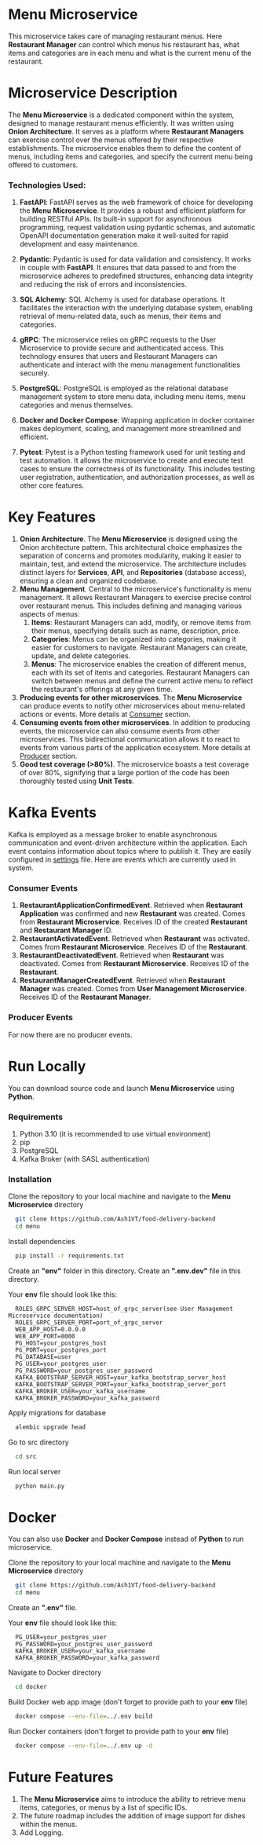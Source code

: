 # Menu Microservice

This microservice takes care of managing restaurant menus. Here **Restaurant Manager** can control 
which menus his restaurant has, what items and categories are in each menu 
and what is the current menu of the restaurant. 

# Microservice Description
The **Menu Microservice** is a dedicated component within the system, 
designed to manage restaurant menus efficiently. It was written using **Onion Architecture**.
It serves as a platform where **Restaurant Managers** can exercise control over the menus 
offered by their respective establishments. The microservice enables them to define the content 
of menus, including items and categories, and specify the current menu being offered to customers. 

### Technologies Used:
1. **FastAPI**: FastAPI serves as the web framework of choice for developing the **Menu Microservice**. 
It provides a robust and efficient platform for building RESTful APIs. 
Its built-in support for asynchronous programming, request validation using pydantic schemas, 
and automatic OpenAPI documentation generation make it well-suited for rapid development 
and easy maintenance.

2. **Pydantic**: Pydantic is used for data validation and consistency. It works in couple with **FastAPI**. 
It ensures that data passed to and from the microservice adheres to predefined structures, 
enhancing data integrity and reducing the risk of errors and inconsistencies.

3. **SQL Alchemy**: SQL Alchemy is used for database operations. 
It facilitates the interaction with the underlying database system, 
enabling retrieval of menu-related data, 
such as menus, their items and categories.

4. **gRPC**: The microservice relies on gRPC requests to the User Microservice 
to provide secure and authenticated access. This technology ensures that users 
and Restaurant Managers can authenticate and interact with the menu management 
functionalities securely.

5. **PostgreSQL**: PostgreSQL is employed as the relational database 
management system to store menu data, including menu items, menu categories and menus themselves.

6. **Docker and Docker Compose**: Wrapping application in docker container makes 
deployment, scaling, and management more streamlined and efficient.

7. **Pytest**: Pytest is a Python testing framework used for unit testing and test automation. 
It allows the microservice to create and execute test cases to ensure the correctness of its functionality. 
This includes testing user registration, authentication, and authorization processes, as well as other core features.

# Key Features

1. **Onion Architecture**. The **Menu Microservice** is designed using the Onion architecture pattern. 
This architectural choice emphasizes the separation of concerns and promotes modularity, 
making it easier to maintain, test, and extend the microservice. 
The architecture includes distinct layers for **Services**, **API**, and **Repositories** (database access), 
ensuring a clean and organized codebase.
2. **Menu Management**.
Central to the microservice's functionality is menu management. 
It allows Restaurant Managers to exercise precise control over restaurant menus. 
This includes defining and managing various aspects of menus:
   1. **Items**: Restaurant Managers can add, modify, or remove items from their menus, 
   specifying details such as name, description, price.
   2. **Categories**: Menus can be organized into categories, making it easier for customers to navigate. 
   Restaurant Managers can create, update, and delete categories.
   3. **Menus**: The microservice enables the creation of different menus, each with its set of items and categories. 
   Restaurant Managers can switch between menus and define the current active menu to reflect the 
   restaurant's offerings at any given time.
3. **Producing events for other microservices**. The **Menu Microservice** can produce events to notify other microservices 
about menu-related actions or events. More details at [Consumer](#consumer-events) section.
4. **Consuming events from other microservices**. In addition to producing events, 
the microservice can also consume events from other microservices. 
This bidirectional communication allows it to react to events from various parts of the application ecosystem. 
More details at [Producer](#producer-events) section.
5. **Good test coverage (>80%)**. The microservice boasts a test coverage of over 80%, 
signifying that a large portion of the code has been thoroughly tested using **Unit Tests**.

# Kafka Events
Kafka is employed as a message broker to enable asynchronous communication and event-driven architecture within the application. 
Each event contains information about topics where to publish it.
They are easily configured in [settings](src/config/settings.py) file.
Here are events which are currently used in system.

### Consumer Events
1. **RestaurantApplicationConfirmedEvent**. Retrieved when **Restaurant Application** was confirmed and new **Restaurant** was created. 
Comes from **Restaurant Microservice**. Receives ID of the created **Restaurant** and **Restaurant Manager** ID.
2. **RestaurantActivatedEvent**. Retrieved when **Restaurant** was activated. 
Comes from **Restaurant Microservice**. Receives ID of the **Restaurant**. 
3. **RestaurantDeactivatedEvent**. Retrieved when **Restaurant** was deactivated.
Comes from **Restaurant Microservice**. Receives ID of the **Restaurant**. 
4. **RestaurantManagerCreatedEvent**. Retrieved when **Restaurant Manager** was created.
Comes from **User Management Microservice**. Receives ID of the **Restaurant Manager**. 

### Producer Events
For now there are no producer events.

# Run Locally

You can download source code and launch **Menu Microservice** using **Python**.

### Requirements
1) Python 3.10 (it is recommended to use virtual environment)
2) pip
3) PostgreSQL
4) Kafka Broker (with SASL authentication)

### Installation

Clone the repository to your local machine and navigate to the **Menu Microservice** directory

```bash
  git clone https://github.com/Ash1VT/food-delivery-backend
  cd menu
```

Install dependencies

```bash
  pip install -r requirements.txt
```

Create an **"env"** folder in this directory. Create an **".env.dev"** file in this directory.

Your **env** file should look like this:
```
  ROLES_GRPC_SERVER_HOST=host_of_grpc_server(see User Management Microservice documentation)
  ROLES_GRPC_SERVER_PORT=port_of_grpc_server
  WEB_APP_HOST=0.0.0.0
  WEB_APP_PORT=8000
  PG_HOST=your_postgres_host
  PG_PORT=your_postgres_port
  PG_DATABASE=user
  PG_USER=your_postgres_user
  PG_PASSWORD=your_postgres_user_password
  KAFKA_BOOTSTRAP_SERVER_HOST=your_kafka_bootstrap_server_host
  KAFKA_BOOTSTRAP_SERVER_PORT=your_kafka_bootstrap_server_port
  KAFKA_BROKER_USER=your_kafka_username
  KAFKA_BROKER_PASSWORD=your_kafka_password
```

Apply migrations for database

```bash
  alembic upgrade head
```

Go to src directory
```bash
  cd src
```

Run local server

```bash
  python main.py
```


# Docker

You can also use **Docker** and **Docker Compose** instead of **Python** to run microservice.

Clone the repository to your local machine and navigate to the **Menu Microservice** directory

```bash
  git clone https://github.com/Ash1VT/food-delivery-backend
  cd menu
```

Create an **".env"** file.

Your **env** file should look like this:
```
  PG_USER=your_postgres_user
  PG_PASSWORD=your_postgres_user_password
  KAFKA_BROKER_USER=your_kafka_username
  KAFKA_BROKER_PASSWORD=your_kafka_password
```

Navigate to Docker directory
```bash
  cd docker
```

Build Docker web app image (don't forget to provide path to your **env** file)
```bash
  docker compose --env-file=../.env build
```

Run Docker containers (don't forget to provide path to your **env** file)
```bash
  docker compose --env-file=../.env up -d
```

# Future Features
1. The **Menu Microservice** aims to introduce the ability to retrieve menu items, 
categories, or menus by a list of specific IDs. 
2. The future roadmap includes the addition of image support for dishes within the menus. 
3. Add Logging.
